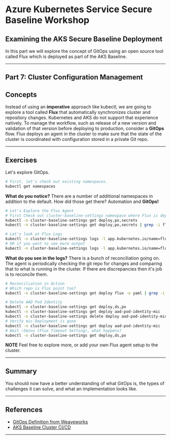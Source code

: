 # Azure Kubernetes Service Secure Baseline Workshop

## Examining the AKS Secure Baseline Deployment

In this part we will explore the concept of GitOps using an open source tool called Flux which is deployed as part of the AKS Baseline.

---

## Part 7: Cluster Configuration Management

## Concepts

Instead of using an **imperative** approach like kubectl, we are going to explore a tool called **Flux** that automatically synchronizes cluster and repository changes. Kubernetes and AKS do not support that experience natively. To manage the workflow, such as release of a new version and validation of that version before deploying to production, consider a **GitOps** flow. Flux deploys an agent in the cluster to make sure that the state of the cluster is coordinated with configuration stored in a private Git repo.

---

## Exercises

Let's explore GitOps.

```bash
# First, let's check out existing namespaces.
kubectl get namespaces
```

**What do you notice?** There are a number of additional namespaces in addition to the default. How did those get there? Automation and **GitOps!**

```bash
# Let's Explore the Flux Agent
# First Check out cluster-baseline-settings namespace where Flux is deployed
kubectl -n cluster-baseline-settings get deploy,po,secrets
kubectl -n cluster-baseline-settings get deploy,po,secrets | grep -i flux

# Let's look at Flux Logs
kubectl -n cluster-baseline-settings logs -l app.kubernetes.io/name=flux
# OR if you want to see more output
kubectl -n cluster-baseline-settings logs -l app.kubernetes.io/name=flux --tail 1000
```

**What do you see in the logs?** There is a bunch of reconciliation going on. The agent is periodically checking the git repo for changes and comparing that to what is running in the cluster. If there are discrepancies then it's job is to reconcile them.

```bash
# Reconciliation in Action
# Which repo is Flux point too? 
kubectl -n cluster-baseline-settings get deploy flux -o yaml | grep -i git

# Delete AAD Pod Identity
kubectl -n cluster-baseline-settings get deploy,ds,po
kubectl -n cluster-baseline-settings get deploy aad-pod-identity-mic
kubectl -n cluster-baseline-settings delete deploy aad-pod-identity-mic
# Verify mic Deployment is gone
kubectl -n cluster-baseline-settings get deploy aad-pod-identity-mic
# Wait ~5mins (Flux Timeout Setting), what happens?
kubectl -n cluster-baseline-settings get deploy,ds,po
```

**NOTE**
Feel free to explore more, or add your own Flux agent setup to the cluster.

---

## Summary

You should now have a better understanding of what GitOps is, the types of challenges it can solve, and what an implementation looks like.

---

## References

- [GitOps Definition from Weaveworks](https://www.weave.works/technologies/gitops/)
- [AKS Baseline Cluster CI/CD](https://docs.microsoft.com/azure/architecture/reference-architectures/containers/aks/secure-baseline-aks#cluster-cicd)

---
